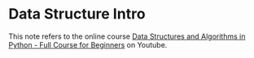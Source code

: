 # Data Structure Intro
This note refers to the online course [Data Structures and Algorithms in Python - Full Course for Beginners](https://www.youtube.com/watch?v=pkYVOmU3MgA) on Youtube.
